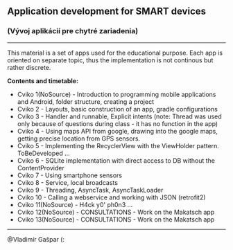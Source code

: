 ## Application development for SMART devices 
### (Vývoj aplikácií pre chytré zariadenia) 
----------
This material is a set of apps used for the educational purpose. Each app is oriented on separate topic, thus the implementation is not continous but rather discrete.

**Contents and timetable:**
* Cviko 1(NoSource) - Introduction to programming mobile applications and Android, folder structure, creating a project
* Cviko 2 - Layouts, basic construction of an app, gradle configurations
* Cviko 3 - Handler and runnable, Explicit intents (note: Thread was used only because of questions during class - it has no function in the app)
* Cviko 4 - Using maps API from google, drawing into the google maps, getting precise location from GPS sensors.
* Cviko 5 - Implementing the RecyclerView with the ViewHolder pattern.
ToBeDeveloped ...
* Cviko 6 - SQLite implementation with direct access to DB without the ContentProvider 
* Cviko 7 - Using smartphone sensors
* Cviko 8 - Service, local broadcasts
* Cviko 9 - Threading, AsyncTask, AsyncTaskLoader
* Cviko 10 - Calling a webservice and working with JSON (retrofit2)
* Cviko 11(NoSource) - H4ck y0' ph0n3 ...
* Cviko 12(NoSource) - CONSULTATIONS - Work on the Makatsch app
* Cviko 13(NoSource) - CONSULTATIONS - Work on the Makatsch app
----------

@Vladimír Gašpar (:
